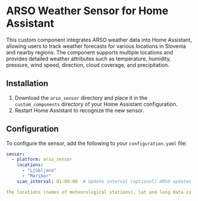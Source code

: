 
# ARSO Weather Sensor for Home Assistant

This custom component integrates ARSO weather data into Home Assistant, allowing users to track weather forecasts for various locations in Slovenia and nearby regions. The component supports multiple locations and provides detailed weather attributes such as temperature, humidity, pressure, wind speed, direction, cloud coverage, and precipitation.

## Installation

1. Download the `arso_sensor` directory and place it in the `custom_components` directory of your Home Assistant configuration.
2. Restart Home Assistant to recognize the new sensor.

## Configuration

To configure the sensor, add the following to your `configuration.yaml` file:

```yaml
sensor:
  - platform: arso_sensor
    locations:
      - "Ljubljana"
      - "Maribor"
    scan_interval: 01:00:00  # Update interval (optional) ARSO updates data hourly

The locations (names of meteorological stations), lat and long data is in ```location_coordinates.csv``` file.

